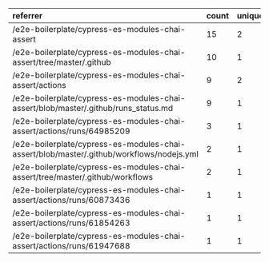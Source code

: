 | referrer                                                                                 | count | uniques |
| :--------------------------------------------------------------------------------------- | :---- | :------ |
| /e2e-boilerplate/cypress-es-modules-chai-assert                                          | 15    | 2       |
| /e2e-boilerplate/cypress-es-modules-chai-assert/tree/master/.github                      | 10    | 1       |
| /e2e-boilerplate/cypress-es-modules-chai-assert/actions                                  | 9     | 2       |
| /e2e-boilerplate/cypress-es-modules-chai-assert/blob/master/.github/runs_status.md       | 9     | 1       |
| /e2e-boilerplate/cypress-es-modules-chai-assert/actions/runs/64985209                    | 3     | 1       |
| /e2e-boilerplate/cypress-es-modules-chai-assert/blob/master/.github/workflows/nodejs.yml | 2     | 1       |
| /e2e-boilerplate/cypress-es-modules-chai-assert/tree/master/.github/workflows            | 2     | 1       |
| /e2e-boilerplate/cypress-es-modules-chai-assert/actions/runs/60873436                    | 1     | 1       |
| /e2e-boilerplate/cypress-es-modules-chai-assert/actions/runs/61854263                    | 1     | 1       |
| /e2e-boilerplate/cypress-es-modules-chai-assert/actions/runs/61947688                    | 1     | 1       |